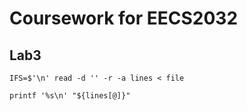 # Coursework for EECS2032

## Lab3 

``` IFS=$'\n' read -d '' -r -a lines < file ```

``` printf '%s\n' "${lines[@]}" ```
